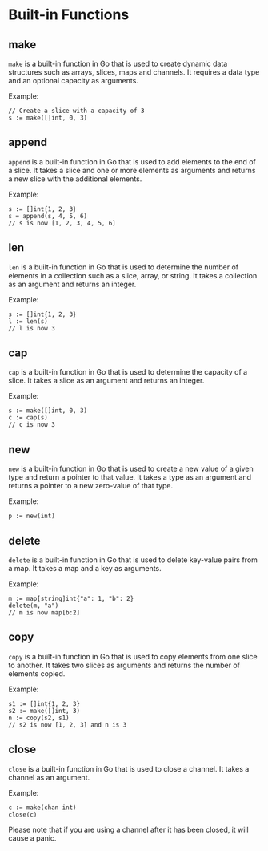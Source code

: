 # Built-in Functions
## make
`make` is a built-in function in Go that is used to create dynamic data structures such as arrays, slices, maps and channels. It requires a data type and an optional capacity as arguments.

Example:

```golang
// Create a slice with a capacity of 3
s := make([]int, 0, 3)
```
## append
`append` is a built-in function in Go that is used to add elements to the end of a slice. It takes a slice and one or more elements as arguments and returns a new slice with the additional elements.

Example:

```golang
s := []int{1, 2, 3}
s = append(s, 4, 5, 6)
// s is now [1, 2, 3, 4, 5, 6]
```
## len
`len` is a built-in function in Go that is used to determine the number of elements in a collection such as a slice, array, or string. It takes a collection as an argument and returns an integer.

Example:

```golang
s := []int{1, 2, 3}
l := len(s)
// l is now 3
```
## cap
`cap` is a built-in function in Go that is used to determine the capacity of a slice. It takes a slice as an argument and returns an integer.

Example:

```golang
s := make([]int, 0, 3)
c := cap(s)
// c is now 3
```
## new
`new` is a built-in function in Go that is used to create a new value of a given type and return a pointer to that value. It takes a type as an argument and returns a pointer to a new zero-value of that type.

Example:

```golang
p := new(int)
```
## delete
`delete` is a built-in function in Go that is used to delete key-value pairs from a map. It takes a map and a key as arguments.

Example:

```golang
m := map[string]int{"a": 1, "b": 2}
delete(m, "a")
// m is now map[b:2]
```
## copy
`copy` is a built-in function in Go that is used to copy elements from one slice to another. It takes two slices as arguments and returns the number of elements copied.

Example:

```golang
s1 := []int{1, 2, 3}
s2 := make([]int, 3)
n := copy(s2, s1)
// s2 is now [1, 2, 3] and n is 3
```
## close
`close` is a built-in function in Go that is used to close a channel. It takes a channel as an argument.

Example:

```golang
c := make(chan int)
close(c)
```
Please note that if you are using a channel after it has been closed, it will cause a panic.